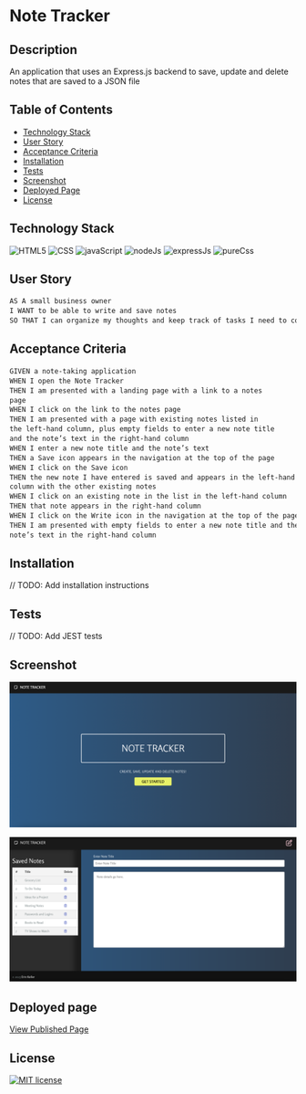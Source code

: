 # Note Tracker

## Description

An application that uses an Express.js backend to save, update and delete notes that are saved to a JSON file

  ## Table of Contents
  * [Technology Stack](#technology-stack)
  * [User Story](#user-story)
  * [Acceptance Criteria](#acceptance-criteria)
  * [Installation](#installation)
  * [Tests](#tests)
  * [Screenshot](#screenshot)
  * [Deployed Page](#deployed-page)
  * [License](#license)

## Technology Stack

![HTML5](https://img.shields.io/badge/-HTML5-61DAFB?color=red&style=flat)
![CSS](https://img.shields.io/badge/-CSS-61DAFB?color=orange&style=flat)
![javaScript](https://img.shields.io/badge/-JavaScript-61DAFB?color=yellow&style=flat)
![nodeJs](https://img.shields.io/badge/-Node.js-61DAFB?color=green&style=flat)
![expressJs](https://img.shields.io/badge/-Express.js-61DAFB?color=blue&style=flat)
![pureCss](https://img.shields.io/badge/-Pure.css-61DAFB?color=purple&style=flat)

## User Story

```md
AS A small business owner
I WANT to be able to write and save notes
SO THAT I can organize my thoughts and keep track of tasks I need to complete
```

## Acceptance Criteria

```md
GIVEN a note-taking application
WHEN I open the Note Tracker
THEN I am presented with a landing page with a link to a notes  
page
WHEN I click on the link to the notes page
THEN I am presented with a page with existing notes listed in  
the left-hand column, plus empty fields to enter a new note title  
and the note’s text in the right-hand column
WHEN I enter a new note title and the note’s text
THEN a Save icon appears in the navigation at the top of the page
WHEN I click on the Save icon
THEN the new note I have entered is saved and appears in the left-hand  
column with the other existing notes
WHEN I click on an existing note in the list in the left-hand column
THEN that note appears in the right-hand column
WHEN I click on the Write icon in the navigation at the top of the page
THEN I am presented with empty fields to enter a new note title and the  
note’s text in the right-hand column
```

## Installation

// TODO: Add installation instructions

## Tests

// TODO: Add JEST tests

## Screenshot

![NoteTakerScreenshot](./public/images/finished-product.png)

![NoteTakerScreenshot2](./public/images/finished-product2.png)

## Deployed page

[View Published Page](https://keller-note-taker.herokuapp.com/)

## License

  [![MIT license](https://img.shields.io/badge/License-MIT-purple.svg)](https://lbesson.mit-license.org/)